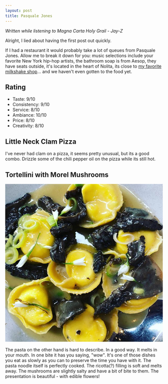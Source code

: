 ```yaml
---
layout: post
title: Pasquale Jones
---
```

<em>Written while listening to Magna Carta Holy Grail - Jay-Z</em>

Alright, I lied about having the first post out quickly.

If I had a restaurant it would probably take a lot of queues from Pasquale Jones. Allow me to break it down for you: music selections include your favorite New York hip-hop artists, the bathroom soap is from Aesop, they have seats outside, it's located in the heart of Nolita, its close to [my favorite milkshake shop](https://www.milkandcreambar.com/)... and we haven't even gotten to the food yet.

## Rating
- Taste: 9/10
- Consistency: 9/10
- Service: 8/10
- Ambiance: 10/10
- Price: 8/10
- Creativity: 8/10

## Little Neck Clam Pizza
I've never had clam on a pizza, it seems pretty unusual, but its a good combo. Drizzle some of the chili pepper oil on the pizza while its still hot.

## Tortellini with Morel Mushrooms
![tortellini](/assets/photos/pasquale_jones_04_19_19.jpg)

The pasta on the other hand is hard to describe. In a good way. It melts in your mouth. In one bite it has you saying, "wow". It's one of those dishes you eat as slowly as you can to preserve the time you have with it. The pasta noodle itself is perfectly cooked. The ricotta(?) filling is soft and melts away. The mushrooms are slightly salty and have a bit of bite to them. The presentation is beautiful - with edible flowers! 
